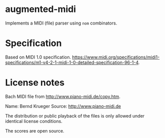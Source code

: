 # augmented-midi
Implements a MIDI (file) parser using `nom` combinators.

# Specification
Based on MIDI 1.0 specification. https://www.midi.org/specifications/midi1-specifications/m1-v4-2-1-midi-1-0-detailed-specification-96-1-4.

# License notes
Bach MIDI file from http://www.piano-midi.de/copy.htm.

Name: Bernd Krueger
Source: http://www.piano-midi.de

The distribution or public playback of the files is only allowed under identical license conditions.

The scores are open source.
